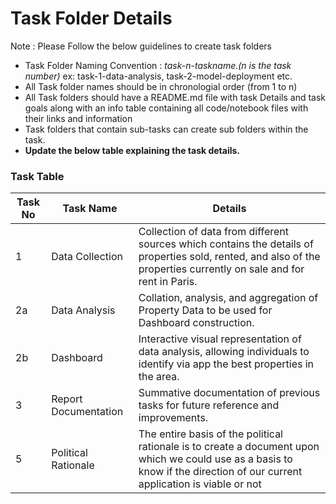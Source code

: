 # Task Folder Details

Note : Please Follow the below guidelines to create task folders
- Task Folder Naming Convention : _task-n-taskname.(n is the task number)_  ex: task-1-data-analysis, task-2-model-deployment etc.
- All Task folder names should be in chronologial order (from 1 to n)
- All Task folders should have a README.md file with task Details and task goals along with an info table containing all code/notebook files with their links and information
- Task folders that contain sub-tasks can create sub folders within the task.
- __Update the below table explaining the task details.__

### Task Table

| Task No| Task Name | Details |
|-|-|-|
|1|Data Collection|Collection of data from different sources which contains the details of properties sold, rented, and also of the properties currently on sale and for rent in Paris.|
|2a|Data Analysis|Collation, analysis, and aggregation of Property Data to be used for Dashboard construction.|
|2b|Dashboard|Interactive visual representation of data analysis, allowing individuals to identify via app the best properties in the area.|
|3|Report Documentation|Summative documentation of previous tasks for future reference and improvements.|
|5|Political Rationale| The entire basis of the political rationale is to create a document upon which we could use as a basis to know if the direction of our current application is viable or not|